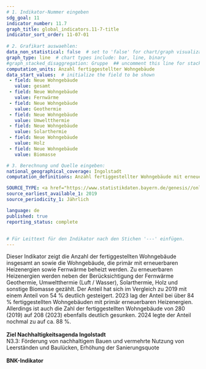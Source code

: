 ```yaml
---
# 1. Indikator-Nummer eingeben 
sdg_goal: 11 
indicator_number: 11.7
graph_title: global_indicators.11-7-title
indicator_sort_order: 11-07-01
 
# 2. Grafikart auswaehlen: 
data_non_statistical: false  # set to 'false' for chart/graph visualization 
graph_type: line  # chart types include: bar, line, binary 
#graph_stacked_disaggregation: Gruppe  ## uncomment this line for stacked bars. eplace 'Geschlecht' with the field of aggregation. 
computation_units: Anzahl fertiggestellter Wohngebäude
data_start_values:  # initialize the field to be shown  
 - field: Neue Wohngebäude 
   value: gesamt 
 - field: Neue Wohngebäude 
   value: Fernwärme
 - field: Neue Wohngebäude 
   value: Geothermie 
 - field: Neue Wohngebäude 
   value: Umweltthermie
 - field: Neue Wohngebäude 
   value: Solarthermie 
 - field: Neue Wohngebäude 
   value: Holz
 - field: Neue Wohngebäude 
   value: Biomasse

# 3. Berechnung und Quelle eingeben: 
national_geographical_coverage: Ingolstadt 
computation_definitions: Anzahl fertiggestellter Wohngebäude mit erneuerbarer Heizenergie sowie Fernwärme

SOURCE_TYPE: <a href="https://www.statistikdaten.bayern.de/genesis//online?operation=table&code=31121-012r&bypass=true&levelindex=1&levelid=1723470904542#abreadcrumb">Bayerisches Landesamt für Statistik</a>  # data source  
source_earliest_available_1: 2019
source_periodicity_1: Jährlich

language: de   
published: true 
reporting_status: complete
 
 
# Für Leittext für den Indikator nach den Stichen '---' einfügen. 
---
```

Dieser Indikator zeigt die Anzahl der fertiggestellten Wohngebäude insgesamt an sowie die Wohngebäude, die primär mit erneuerbaren Heizenergien sowie Fernwärme beheizt werden. Zu erneuerbaren Heizenergien werden neben der Berücksichtigung der Fernwärme Geothermie, Umweltthermie (Luft / Wasser), Solarthermie, Holz und sonstige Biomasse gezählt. Der Anteil hat sich im Vergleich zu 2019 mit einem Anteil von 54 % deutlich gesteigert. 2023 lag der Anteil bei über 84 % fertiggestellten Wohngebäuden mit primär erneuerbaren Heizenergien. Allerdings ist auch die Zahl der fertiggestellten Wohngebäude von 280 (2019) auf 208 (2023) ebenfalls deutlich gesunken. 2024 legte der Anteil nochmal zu auf ca. 88 %.<br>
<br>
<b>Ziel Nachhaltigkeitsagenda Ingolstadt</b><br>
N3.3: Förderung von nachhaltigem Bauen und vermehrte Nutzung von Leerständen und Baulücken, Erhöhung der Sanierungsquote<br>
<br>
<b>BNK-Indikator</b>
